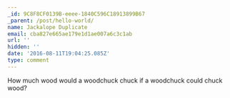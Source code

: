 ```yaml
---
_id: 9C8F8CF0139B-eeee-1840C596C18913899B67
_parent: /post/hello-world/
name: Jackalope Duplicate
email: cba827e665ae179e1d1ae007a6c3c1ab
url: ''
hidden: ''
date: '2016-08-11T19:04:25.085Z'
type: comment
---
```


How much wood would a woodchuck chuck if a woodchuck could chuck wood?
